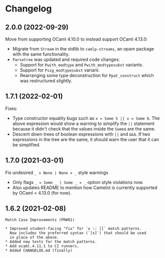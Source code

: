 # Changelog

## 2.0.0 (2022-09-29)

  Move from supporting OCaml 4.10.0 to instead support OCaml 4.13.0:
  * Migrate from `Stream` in the stdlib to `camlp-streams`, an opam package with the same functionality.
  * `Parsetree` was updated and required code changes:
    * Support for `Pwith_modtype` and `Pwith_modtypesubst` variants.
    * Support for `Psig_modtypesubst` variant.
    * Rearranging some type deconstruction for `Ppat_construct` which was restructured slightly.

## 1.7.1 (2022-02-01)

  Fixes: 
  * Type constructor equality bugs such as `x = Some 5 || x = Some 6`.
    The above expression would show a warning to simplify the `||` statement
    because it didn't check that the values inside the `Some`s are the same.
  * Descent down trees of boolean expressions with `||` and `&&`s. If two
    expressions in the tree are the same, it should warn the user that it can be
    simplified.

## 1.7.0 (2021-03-01)

  Fix undesired `_ = None | None = _` style warnings

  * Only flags `_ = Some _ | Some _ = _` option style violations now. 
  * Also updates README to mention how Camelot is currently supported by 
    OCaml < 4.13.0 (for now).

## 1.6.2 (2021-02-08)

	Match Case Improvements (PR#81)

	* Improved student-facing "fix" for `x :: []` match patterns.
      Now includes the preferred syntax (`[x]`) that should be used 
      in place of the above.
    * Added new tests for the match patterns.
    * Add ocaml.4.11.1 to CI runners.
    * Added CHANGELOG.md (finally)
